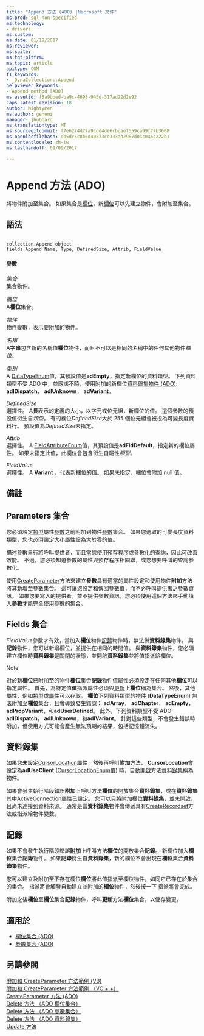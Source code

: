 ```yaml
---
title: "Append 方法 (ADO) |Microsoft 文件"
ms.prod: sql-non-specified
ms.technology:
- drivers
ms.custom: 
ms.date: 01/19/2017
ms.reviewer: 
ms.suite: 
ms.tgt_pltfrm: 
ms.topic: article
apitype: COM
f1_keywords:
- _DynaCollection::Append
helpviewer_keywords:
- Append method [ADO]
ms.assetid: f8a9bbed-ba9c-4698-945d-317ad22d2e92
caps.latest.revision: 18
author: MightyPen
ms.author: genemi
manager: jhubbard
ms.translationtype: MT
ms.sourcegitcommit: f7e6274d77a9cdd4de6cbcaef559ca99f77b3608
ms.openlocfilehash: db5dc5c8b6d40873ce333aa2987d04c046c222b1
ms.contentlocale: zh-tw
ms.lasthandoff: 09/09/2017

---
```

# <a name="append-method-ado"></a>Append 方法 (ADO)
將物件附加至集合。 如果集合是[欄位](../../../ado/reference/ado-api/fields-collection-ado.md)，新[欄位](../../../ado/reference/ado-api/field-object.md)可以先建立物件，會附加至集合。  
  
## <a name="syntax"></a>語法  
  
```  
  
collection.Append object  
fields.Append Name, Type, DefinedSize, Attrib, FieldValue  
```  
  
#### <a name="parameters"></a>參數  
 *集合*  
 集合物件。  
  
 *欄位*  
 A**欄位**集合。  
  
 *物件*  
 物件變數，表示要附加的物件。  
  
 *名稱*  
 A**字串**包含新的名稱值**欄位**物件，而且不可以是相同的名稱中的任何其他物件*欄位*。  
  
 *型別*  
 A [DataTypeEnum](../../../ado/reference/ado-api/datatypeenum.md)值，其預設值是**adEmpty**，指定新欄位的資料類型。 下列資料類型不受 ADO 中，並應該不時，使用附加的新欄位[資料錄集物件 (ADO)](../../../ado/reference/ado-api/recordset-object-ado.md): **adIDispatch**， **adIUnknown**， **adVariant**。  
  
 *DefinedSize*  
 選擇性。 A**長**表示的定義的大小，以字元或位元組，新欄位的值。 這個參數的預設值衍生自*類型*。 有的欄位*DefinedSize*大於 255 個位元組會被視為可變長度資料行。 預設值為*DefinedSize*未指定。  
  
 *Attrib*  
 選擇性。 A [FieldAttributeEnum](../../../ado/reference/ado-api/fieldattributeenum.md)值，其預設值是**adFldDefault**，指定新的欄位屬性。 如果未指定此值，此欄位會包含衍生自屬性*類型*。  
  
 *FieldValue*  
 選擇性。 A **Variant** ，代表新欄位的值。 如果未指定，欄位會附加 null 值。  
  
## <a name="remarks"></a>備註  
  
## <a name="parameters-collection"></a>Parameters 集合  
 您必須設定[類型](../../../ado/reference/ado-api/type-property-ado.md)屬性[參數](../../../ado/reference/ado-api/parameter-object.md)之前附加到物件[參數](../../../ado/reference/ado-api/parameters-collection-ado.md)集合。 如果您選取的可變長度資料類型，您也必須設定[大小](../../../ado/reference/ado-api/size-property-ado-parameter.md)屬性設為大於零的值。  
  
 描述參數自行將呼叫提供者，而且當您使用預存程序或參數化的查詢，因此可改善效能。 不過，您必須知道參數的屬性與預存程序相關聯，或您想要呼叫的查詢參數化。  
  
 使用[CreateParameter](../../../ado/reference/ado-api/createparameter-method-ado.md)方法來建立**參數**具有適當的屬性設定和使用物件**附加**方法將其新增至[參數](../../../ado/reference/ado-api/parameters-collection-ado.md)集合。 這可讓您設定和傳回參數值，而不必呼叫提供者之參數資訊。 如果您要寫入的提供者，並不提供參數資訊，您必須使用這個方法來手動填入**參數**才能完全使用參數的集合。  
  
## <a name="fields-collection"></a>Fields 集合  
 *FieldValue*參數才有效，當加入**欄位**物件[記錄](../../../ado/reference/ado-api/record-object-ado.md)物件時，無法供**資料錄集**物件。 與**記錄**物件，您可以新增欄位，並提供在相同的時間值。 與**資料錄集**物件，您必須建立欄位時**資料錄集**是關閉的狀態，並開啟**資料錄集**並將值指派給欄位。  
  
> [!NOTE]
>  對於新**欄位**已附加至的物件**欄位**集合**記錄**物件[值](../../../ado/reference/ado-api/value-property-ado.md)屬性必須設定在任何其他**欄位**可以指定屬性。 首先，為特定值**值**指派屬性必須與[更新](../../../ado/reference/ado-api/update-method.md)上**欄位**稱為集合。 然後，其他屬性，例如[類型](../../../ado/reference/ado-api/type-property-ado.md)或[屬性](../../../ado/reference/ado-api/attributes-property-ado.md)可以存取。 **欄位**下列資料類型的物件 (**DataTypeEnum**) 無法附加至**欄位**集合，且會導致發生錯誤： **adArray**， **adChapter**， **adEmpty**， **adPropVariant**，和**adUserDefined**。 此外，下列資料類型不受 ADO: **adIDispatch**， **adIUnknown**，和**adIVariant**。 針對這些類型，不會發生錯誤時附加，但使用方式可能會產生無法預期的結果，包括記憶體流失。  
  
## <a name="recordset"></a>資料錄集  
 如果您未設定[CursorLocation](../../../ado/reference/ado-api/cursorlocation-property-ado.md)屬性，然後再呼叫**附加**方法， **CursorLocation**會設定為**adUseClient** ([CursorLocationEnum](../../../ado/reference/ado-api/cursorlocationenum.md)值) 時，自動[開啟](../../../ado/reference/ado-api/open-method-ado-recordset.md)方法[資料錄集](../../../ado/reference/ado-api/recordset-object-ado.md)稱為物件。  
  
 如果會發生執行階段錯誤**附加**上呼叫方法**欄位**的開放集合**資料錄集**，或在**資料錄集**其中[ActiveConnection](../../../ado/reference/ado-api/activeconnection-property-ado.md)屬性已設定。 您可以只將附加欄位**資料錄集**，並未開啟，且尚未連接到資料來源。 通常是當**資料錄集**物件會傳遞具有[CreateRecordset](../../../ado/reference/rds-api/createrecordset-method-rds.md)方法或指派給物件變數。  
  
## <a name="record"></a>記錄  
 如果不會發生執行階段錯誤**附加**上呼叫方法**欄位**的開放集合**記錄**。 新欄位加入**欄位**集合**記錄**物件。 如果**記錄**衍生自**資料錄集**，新的欄位不會出現在**欄位**集合**資料錄集**物件。  
  
 您可以建立及附加至不存在欄位**欄位**將此值指派至欄位物件，如同它已存在於集合的集合。 指派將會觸發自動建立並附加的**欄位**物件，然後按一下 指派將會完成。  
  
 附加之後**欄位**至**欄位**集合**記錄**物件，呼叫**更新**方法**欄位**集合，以儲存變更。  
  
## <a name="applies-to"></a>適用於  
  
- [欄位集合 (ADO)](../../../ado/reference/ado-api/fields-collection-ado.md)  
- [參數集合 (ADO)](../../../ado/reference/ado-api/parameters-collection-ado.md)  
  
## <a name="see-also"></a>另請參閱  
 [附加和 CreateParameter 方法範例 (VB)](../../../ado/reference/ado-api/append-and-createparameter-methods-example-vb.md)   
 [附加和 CreateParameter 方法範例 （VC + +）](../../../ado/reference/ado-api/append-and-createparameter-methods-example-vc.md)   
 [CreateParameter 方法 (ADO)](../../../ado/reference/ado-api/createparameter-method-ado.md)   
 [Delete 方法 （ADO 欄位集合）](../../../ado/reference/ado-api/delete-method-ado-fields-collection.md)   
 [Delete 方法 （ADO 參數集合）](../../../ado/reference/ado-api/delete-method-ado-parameters-collection.md)   
 [Delete 方法 （ADO 資料錄集）](../../../ado/reference/ado-api/delete-method-ado-recordset.md)   
 [Update 方法](../../../ado/reference/ado-api/update-method.md)


